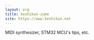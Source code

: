 ```yaml
---
layout: org
title: keshikan-zume
site: https://www.keshikan.net
---
```

MIDI synthesizer, STM32 MCU's tips, etc.
